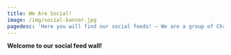 ```yaml
---
title: We Are Social!
image: /img/social-banner.jpg
pagedesc: 'Here you will find our social feeds! – We are a group of Christians seeking to fellowship like the early church…'
---
```


**Welcome to our social feed wall!**